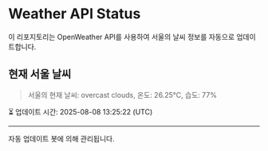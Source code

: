
# Weather API Status

이 리포지토리는 OpenWeather API를 사용하여 서울의 날씨 정보를 자동으로 업데이트합니다.

## 현재 서울 날씨
> 서울의 현재 날씨: overcast clouds, 온도: 26.25°C, 습도: 77%

⏳ 업데이트 시간: 2025-08-08 13:25:22 (UTC)

---
자동 업데이트 봇에 의해 관리됩니다.

